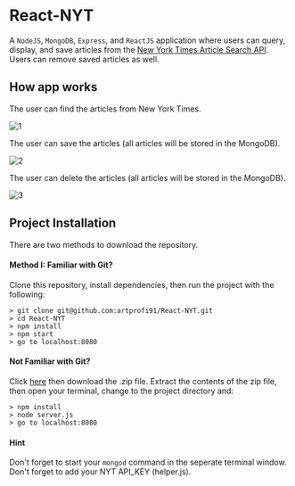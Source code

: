# React-NYT

A `NodeJS`, `MongoDB`, `Express`, and `ReactJS` application where users can query, display, and save articles from the [New York Times Article Search API](http://developer.nytimes.com/). Users can remove saved articles as well.

## How app works

The user can find the articles from New York Times.

![1](https://user-images.githubusercontent.com/28790452/32760515-3b627220-c8b4-11e7-8443-a6b24be95c19.gif)

The user can save the articles (all articles will be stored in the MongoDB).

![2](https://user-images.githubusercontent.com/28790452/32760518-3c79b164-c8b4-11e7-8942-92a38693cac7.gif)

The user can delete the articles (all articles will be stored in the MongoDB).

![3](https://user-images.githubusercontent.com/28790452/32760520-3e00c9aa-c8b4-11e7-9562-23e447ab22bf.gif)

## Project Installation

There are two methods to download the repository.

#### Method I: Familiar with Git?

Clone this repository, install dependencies, then run the project with the following:

```
> git clone git@github.com:artprofi91/React-NYT.git
> cd React-NYT
> npm install
> npm start
> go to localhost:8080
```

#### Not Familiar with Git?

Click [here](https://github.com/artprofi91/React-NYT) then download the .zip file. Extract the contents of the zip file, then open your terminal, change to the project directory and:

```
> npm install
> node server.js
> go to localhost:8080
```

#### Hint

Don't forget to start your `mongod` command in the seperate terminal window.
Don't forget to add your NYT API_KEY (helper.js).
